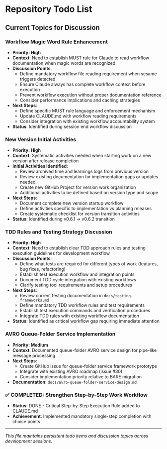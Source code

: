 # Repository Todo List

## Current Topics for Discussion

### Workflow Magic Word Rule Enhancement
- **Priority: High**
- **Context**: Need to establish MUST rule for Claude to read workflow documentation when magic words are recognized
- **Discussion Points**:
  - Define mandatory workflow file reading requirement when sesame triggers detected
  - Ensure Claude always has complete workflow context before execution
  - Prevent workflow execution without proper documentation reference
  - Consider performance implications and caching strategies
- **Next Steps**:
  - Define specific MUST rule language and enforcement mechanism
  - Update CLAUDE.md with workflow reading requirements
  - Consider integration with existing workflow accountability system
- **Status**: Identified during session end workflow discussion

### New Version Initial Activities
- **Priority: High**
- **Context**: Systematic activities needed when starting work on a new version after release completion
- **Initial Activities Identified**:
  - Review archived time and learnings logs from previous version
  - Review existing documentation for implementation gaps or updates needed
  - Create new GitHub Project for version work organization
  - Additional activities to be defined based on version type and scope
- **Next Steps**:
  - Document complete new version startup workflow
  - Define activities specific to implementation vs planning releases
  - Create systematic checklist for version transition activities
- **Status**: Identified during v0.6.1 → v0.6.2 transition

### TDD Rules and Testing Strategy Discussion
- **Priority: High**
- **Context**: Need to establish clear TDD approach rules and testing execution guidelines for development workflow
- **Discussion Points**:
  - Define what tests are required for different types of work (features, bug fixes, refactoring)
  - Establish test execution workflow and integration points
  - Document TDD cycle integration with existing workflows
  - Clarify testing tool requirements and setup procedures
- **Next Steps**:
  - Review current testing documentation in `docs/testing-frameworks.md`
  - Define mandatory TDD workflow rules and test requirements
  - Establish test execution commands and verification procedures
  - Integrate TDD rules with existing workflow documentation
- **Status**: Identified as critical workflow gap requiring immediate attention

### AVRO Queue-Folder Service Implementation
- **Priority: Medium**
- **Context**: Documented queue-folder AVRO service design for pipe-like message processing
- **Next Steps**: 
  - Create GitHub issue for queue-folder service framework prototype
  - Integrate with existing AVRO roadmap (issue #30)
  - Consider implementation priority relative to BARE migration
- **Documentation**: `docs/avro-queue-folder-service-design.md`

### ✅ COMPLETED: Strengthen Step-by-Step Work Workflow
- **Status**: DONE - Critical Step-by-Step Execution Rule added to CLAUDE.md
- **Achievement**: Implemented mandatory single-step completion with choice points

---

*This file maintains persistent todo items and discussion topics across development sessions.*